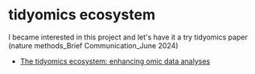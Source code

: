 # tidyomics ecosystem
I became interested in this project and let's have it a try
tidyomics paper (nature methods_Brief Communication_June 2024)
- [The tidyomics ecosystem: enhancing omic data analyses](https://www.nature.com/articles/s41592-024-02299-2)
